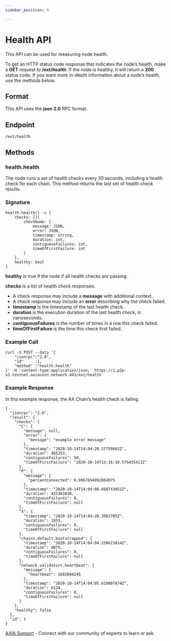 ```yaml
---
sidebar_position: 9

---
```


# Health API

This API can be used for measuring node health.

To get an HTTP status code response that indicates the node’s health, make a **GET** request to **/ext/health**. If the node is healthy, it will return a **200** status code. If you want more in-depth information about a node’s health, use the methods below.


## Format

This API uses the **json 2.0** RPC format.

## Endpoint

```
/ext/health
```

## Methods

### health.health

The node runs a set of health checks every 30 seconds, including a health check for each chain. This method returns the last set of health check results.

### **Signature**

```
health.health() -> {
    checks: []{
        checkName: {
            message: JSON,
            error: JSON,
            timestamp: string,
            duration: int,
            contiguousFailures: int,
            timeOfFirstFailure: int
        }
    },
    healthy: bool
}
```

**healthy** is true if the node if all health checks are passing.

**checks** is a list of health check responses.

- A check response may include a **message** with additional context.
- A check response may include an **error** describing why the check failed.
- **timestamp** is the timestamp of the last health check.
- **duration** is the execution duration of the last health check, in nanoseconds.
- **contiguousFailures** is the number of times in a row this check failed.
- **timeOfFirstFailure** is the time this check first failed.


### **Example Call**

```
curl -X POST --data '{
    "jsonrpc":"2.0",
    "id"     :1,
    "method" :"health.health"
}' -H 'content-type:application/json;' https://1.p2p-v2.testnet.axiacoin.network:443/ext/health
```

### **Example Response**

In this example response, the AX Chain’s health check is failing.

```
{
  "jsonrpc": "2.0",
  "result": {
    "checks": {
      "C": {
        "message": null,
        "error": {
          "message": "example error message"
        },
        "timestamp": "2020-10-14T14:04:20.57759662Z",
        "duration": 465253,
        "contiguousFailures": 50,
        "timeOfFirstFailure": "2020-10-14T13:16:10.576435413Z"
      },
      "P": {
        "message": {
          "percentConnected": 0.9967694992864075
        },
        "timestamp": "2020-10-14T14:04:08.668743851Z",
        "duration": 433363830,
        "contiguousFailures": 0,
        "timeOfFirstFailure": null
      },
      "X": {
        "timestamp": "2020-10-14T14:04:20.3962705Z",
        "duration": 1853,
        "contiguousFailures": 0,
        "timeOfFirstFailure": null
      },
      "chains.default.bootstrapped": {
        "timestamp": "2020-10-14T14:04:04.238623814Z",
        "duration": 8075,
        "contiguousFailures": 0,
        "timeOfFirstFailure": null
      },
      "network.validators.heartbeat": {
        "message": {
          "heartbeat": 1602684245
        },
        "timestamp": "2020-10-14T14:04:05.610007874Z",
        "duration": 6124,
        "contiguousFailures": 0,
        "timeOfFirstFailure": null
      }
    },
    "healthy": false
  },
  "id": 1
}
```

 [AXIA Support](https://discord.gg/axianetwork) - Connect with our community of experts to learn or ask.
